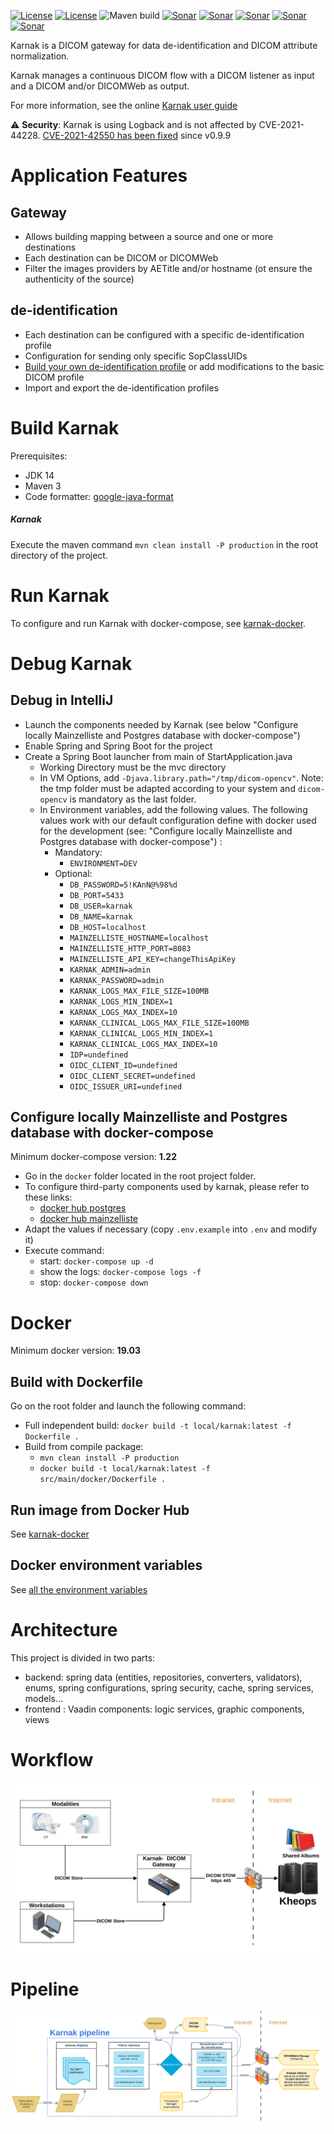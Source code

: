 [![License](https://img.shields.io/badge/License-EPL%202.0-blue.svg)](https://opensource.org/licenses/EPL-2.0) [![License](https://img.shields.io/badge/License-Apache%202.0-blue.svg)](https://opensource.org/licenses/Apache-2.0)  ![Maven build](https://github.com/OsiriX-Foundation/karnak/workflows/Build/badge.svg?branch=master)
[![Sonar](https://sonarcloud.io/api/project_badges/measure?project=karnak&metric=ncloc)](https://sonarcloud.io/component_measures?id=karnak) [![Sonar](https://sonarcloud.io/api/project_badges/measure?project=karnak&metric=reliability_rating)](https://sonarcloud.io/component_measures?id=karnak) [![Sonar](https://sonarcloud.io/api/project_badges/measure?project=karnak&metric=sqale_rating)](https://sonarcloud.io/component_measures?id=karnak) [![Sonar](https://sonarcloud.io/api/project_badges/measure?project=karnak&metric=security_rating)](https://sonarcloud.io/component_measures?id=karnak) [![Sonar](https://sonarcloud.io/api/project_badges/measure?project=karnak&metric=alert_status)](https://sonarcloud.io/dashboard?id=karnak)

Karnak is a DICOM gateway for data de-identification and DICOM attribute normalization.

Karnak manages a continuous DICOM flow with a DICOM listener as input and a DICOM and/or DICOMWeb as
output.

For more information, see the
online [Karnak user guide](https://osirix-foundation.github.io/karnak-documentation/)

:warning: **Security**: Karnak is using Logback and is not affected by CVE-2021-44228. [CVE-2021-42550 has been fixed](https://github.com/OsiriX-Foundation/karnak/issues/180) since v0.9.9

# Application Features

## Gateway

- Allows building mapping between a source and one or more destinations
- Each destination can be DICOM or DICOMWeb
- Filter the images providers by AETitle and/or hostname (ot ensure the authenticity of the source)

## de-identification

- Each destination can be configured with a specific de-identification profile
- Configuration for sending only specific SopClassUIDs
- [Build your own de-identification profile](https://osirix-foundation.github.io/karnak-documentation/docs/deidentification/profiles)
  or add modifications to the basic DICOM profile
- Import and export the de-identification profiles

# Build Karnak

Prerequisites:

- JDK 14
- Maven 3
- Code formatter: [google-java-format](https://github.com/google/google-java-format)

##### Karnak

Execute the maven command `mvn clean install -P production` in the root directory of the project.

# Run Karnak

To configure and run Karnak with docker-compose,
see [karnak-docker](https://github.com/OsiriX-Foundation/karnak-docker).

# Debug Karnak

## Debug in IntelliJ

- Launch the components needed by Karnak (see below "Configure locally Mainzelliste and Postgres
  database with docker-compose")
- Enable Spring and Spring Boot for the project
- Create a Spring Boot launcher from main of StartApplication.java
    - Working Directory must be the mvc directory
    - In VM Options, add `-Djava.library.path="/tmp/dicom-opencv"`. Note: the tmp folder must be adapted according to your system and `dicom-opencv` is mandatory as the last folder.
    - In Environment variables, add the following values. The following values work with our default
      configuration define with docker used for the development (see: "Configure locally
      Mainzelliste and Postgres database with docker-compose") :
        - Mandatory:
            - `ENVIRONMENT=DEV`
        - Optional:
            - `DB_PASSWORD=5!KAnN@%98%d`
            - `DB_PORT=5433`
            - `DB_USER=karnak`
            - `DB_NAME=karnak`
            - `DB_HOST=localhost`
            - `MAINZELLISTE_HOSTNAME=localhost`
            - `MAINZELLISTE_HTTP_PORT=8083`
            - `MAINZELLISTE_API_KEY=changeThisApiKey`
            - `KARNAK_ADMIN=admin`
            - `KARNAK_PASSWORD=admin`
            - `KARNAK_LOGS_MAX_FILE_SIZE=100MB`
            - `KARNAK_LOGS_MIN_INDEX=1`
            - `KARNAK_LOGS_MAX_INDEX=10`
            - `KARNAK_CLINICAL_LOGS_MAX_FILE_SIZE=100MB`
            - `KARNAK_CLINICAL_LOGS_MIN_INDEX=1`
            - `KARNAK_CLINICAL_LOGS_MAX_INDEX=10`
            - `IDP=undefined`
            - `OIDC_CLIENT_ID=undefined`
            - `OIDC_CLIENT_SECRET=undefined`
            - `OIDC_ISSUER_URI=undefined`
            
## Configure locally Mainzelliste and Postgres database with docker-compose

Minimum docker-compose version: **1.22**

- Go in the `docker` folder located in the root project folder.
- To configure third-party components used by karnak, please refer to these links:
    - [docker hub postgres](https://hub.docker.com/_/postgres)
    - [docker hub mainzelliste](https://hub.docker.com/r/osirixfoundation/karnak-mainzelliste)
- Adapt the values if necessary (copy `.env.example` into `.env` and modify it)
- Execute command:
    - start: `docker-compose up -d`
    - show the logs: `docker-compose logs -f`
    - stop: `docker-compose down`

# Docker

Minimum docker version: **19.03**

## Build with Dockerfile

Go on the root folder and launch the following command:

* Full independent build: `docker build -t local/karnak:latest -f Dockerfile .`
* Build from compile package:
    * `mvn clean install -P production`
    * `docker build -t local/karnak:latest -f src/main/docker/Dockerfile .`

## Run image from Docker Hub

See [karnak-docker](https://github.com/OsiriX-Foundation/karnak-docker)

## Docker environment variables

See [all the environment variables](https://github.com/OsiriX-Foundation/karnak-docker#environment-variables)

# Architecture

This project is divided in two parts:

- backend: spring data (entities, repositories, converters, validators), enums, 
        spring configurations, spring security, cache, spring services, models...
- frontend : Vaadin components:  logic services, graphic components, views

# Workflow

![Workflow](doc/karnak-workflow.svg)

# Pipeline

![Workflow](doc/karnak-pipeline.svg)
